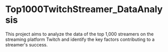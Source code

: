 # Top1000TwitchStreamer_DataAnalysis

This project aims to analyze the data of the top 1,000 streamers on the streaming platform Twitch and identify the key factors contributing to a streamer's success.

